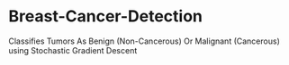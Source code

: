 # Breast-Cancer-Detection
Classifies Tumors As Benign (Non-Cancerous) Or Malignant (Cancerous) using Stochastic Gradient Descent
